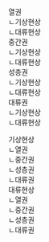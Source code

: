 <link rel="stylesheet" href="../../.res/darkmode.css">  


열권  
ㄴ<span class="t">기상현상</span>  
ㄴ<span class="t">대류현상</span>  
중간권  
ㄴ<span class="t">기상현상</span>  
ㄴ<span class="r">대류현상</span>  
성층권  
ㄴ<span class="t">기상현상</span>  
ㄴ<span class="t">대류현상</span>  
대류권  
ㄴ<span class="r">기상현상</span>  
ㄴ<span class="r">대류현상</span>  

<pre>
기상현상
ㄴ<span class="t">열권</span>  
ㄴ<span class="t">중간권</span>  
ㄴ<span class="t">성층권</span>  
ㄴ<span class="r">대류권</span>  
대류현상
ㄴ<span class="t">열권</span>  
ㄴ<span class="r">중간권</span>  
ㄴ<span class="t">성층권</span>  
ㄴ<span class="r">대류권</span>  

</pre>